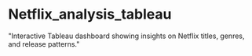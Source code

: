 # Netflix_analysis_tableau
"Interactive Tableau dashboard showing insights on Netflix titles, genres, and release patterns."
